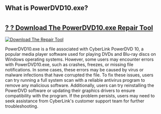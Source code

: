 ## What is PowerDVD10.exe? 

# <h2><a href="https://exedetect.com/download.php?PowerDVD10.exe">? ? Download The PowerDVD10.exe Repair Tool</a></h2>

[![Download The Repair Tool](https://exedetect.com/download-button.jpg)](https://exedetect.com/download.php?PowerDVD10.exe)

PowerDVD10.exe is a file associated with CyberLink PowerDVD 10, a popular media player software used for playing DVDs and Blu-ray discs on Windows operating systems. However, some users may encounter errors with PowerDVD10.exe, such as crashes, freezes, or missing file notifications. In some cases, these errors may be caused by virus or malware infections that have corrupted the file. To fix these issues, users can try running a full system scan with a reliable antivirus program to remove any malicious software. Additionally, users can try reinstalling the PowerDVD software or updating their graphics drivers to ensure compatibility with the program. If the problem persists, users may need to seek assistance from CyberLink's customer support team for further troubleshooting.